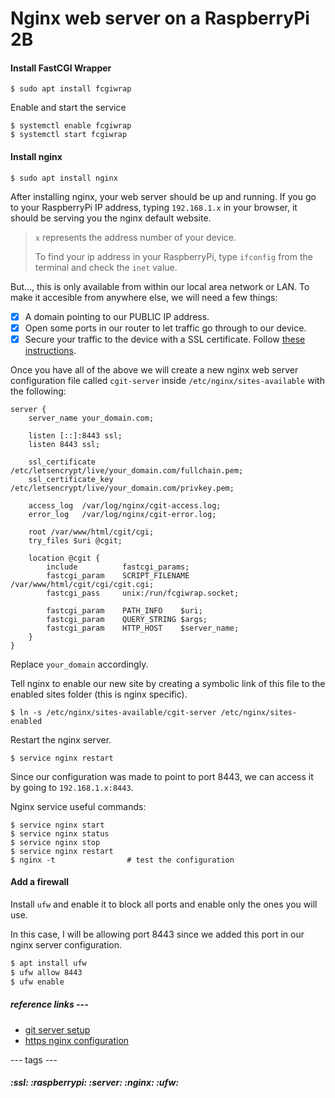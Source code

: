 # Nginx web server on a RaspberryPi 2B

#### Install FastCGI Wrapper
```
$ sudo apt install fcgiwrap
```

Enable and start the service
```
$ systemctl enable fcgiwrap
$ systemctl start fcgiwrap
```

#### Install nginx
```
$ sudo apt install nginx
```

After installing nginx, your web server should be up and running. If you go to your RaspberryPi IP address, typing `192.168.1.x` in your browser, it should be serving you the nginx default website.
> `x` represents the address number of your device.
>
> To find your ip address in your RaspberryPi, type `ifconfig` from the terminal and check the `inet` value.

But..., this is only available from within our local area network or LAN. To make it accesible from anywhere else, we will need a few things:
- [x] A domain pointing to our PUBLIC IP address. 
- [x] Open some ports in our router to let traffic go through to our device.
- [x] Secure your traffic to the device with a SSL certificate. Follow [these instructions](/web-development/selfhosted-cgit/ssl.md).

Once you have all of the above we will create a new nginx web server configuration file called `cgit-server` inside `/etc/nginx/sites-available` with the following:
```
server {
    server_name your_domain.com;

    listen [::]:8443 ssl;
    listen 8443 ssl;

    ssl_certificate /etc/letsencrypt/live/your_domain.com/fullchain.pem;
    ssl_certificate_key /etc/letsencrypt/live/your_domain.com/privkey.pem;

    access_log  /var/log/nginx/cgit-access.log;
    error_log   /var/log/nginx/cgit-error.log;

    root /var/www/html/cgit/cgi;
    try_files $uri @cgit;

    location @cgit {
        include          fastcgi_params;
        fastcgi_param    SCRIPT_FILENAME /var/www/html/cgit/cgi/cgit.cgi;
        fastcgi_pass     unix:/run/fcgiwrap.socket;

        fastcgi_param    PATH_INFO    $uri;
        fastcgi_param    QUERY_STRING $args;
        fastcgi_param    HTTP_HOST    $server_name;
    }
}
```

Replace `your_domain` accordingly.

Tell nginx to enable our new site by creating a symbolic link of this file to the enabled sites folder (this is nginx specific). 
```
$ ln -s /etc/nginx/sites-available/cgit-server /etc/nginx/sites-enabled
```

Restart the nginx server.
```
$ service nginx restart
```

Since our configuration was made to point to port 8443, we can access it by going to `192.168.1.x:8443`.

Nginx service useful commands:
```
$ service nginx start
$ service nginx status
$ service nginx stop
$ service nginx restart
$ nginx -t                # test the configuration
```

#### Add a firewall

Install `ufw` and enable it to block all ports and enable only the ones you will use.

In this case, I will be allowing port 8443 since we added this port in our nginx server configuration.
```sh
$ apt install ufw
$ ufw allow 8443
$ ufw enable
```

##### reference links ---
- [git server setup](https://git-scm.com/book/en/v2/Git-on-the-Server-Setting-Up-the-Server)
- [https nginx configuration](https://nginx.org/en/docs/http/configuring_https_servers.html)

--- tags ---
##### :ssl: :raspberrypi: :server: :nginx: :ufw:

